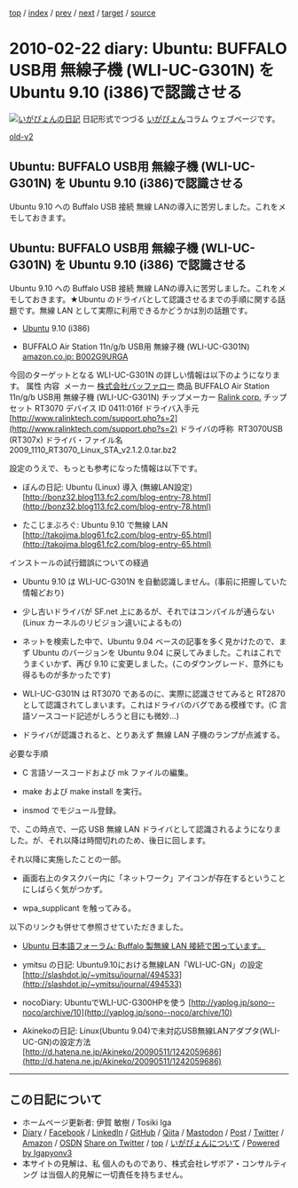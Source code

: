 [top](../index.html) 
 / [index](index.html) 
 / [prev](ig100221.html) 
 / [next](ig100223.html) 
 / [target](https://www.igapyon.jp/igapyon/diary/2010/ig100222.html) 
 / [source](https://github.com/igapyon/diary/blob/master/2010/ig100222.src.md) 

2010-02-22 diary: Ubuntu: BUFFALO USB用 無線子機 (WLI-UC-G301N) を Ubuntu 9.10 (i386)で認識させる
=====================================================================================================
[![いがぴょんの日記](https://www.igapyon.jp/igapyon/diary/images/iga200306s.jpg "いがぴょん")](https://www.igapyon.jp/igapyon/diary/memo/memoigapyon.html) 日記形式でつづる [いがぴょん](https://www.igapyon.jp/igapyon/diary/memo/memoigapyon.html)コラム ウェブページです。

[old-v2](ig100222-orig.html)

## Ubuntu: BUFFALO USB用 無線子機 (WLI-UC-G301N) を Ubuntu 9.10 (i386)で認識させる

Ubuntu 9.10 への Buffalo  USB 接続 無線 LANの導入に苦労しました。これをメモしておきます。


## Ubuntu: BUFFALO USB用 無線子機 (WLI-UC-G301N) を Ubuntu 9.10 (i386) で認識させる

Ubuntu 9.10 への Buffalo  USB 接続 無線 LANの導入に苦労しました。これをメモしておきます。★Ubuntu のドライバとして認識させるまでの手順に関する話題です。無線 LAN として実際に利用できるかどうかは別の話題です。

* [Ubuntu](https://www.igapyon.jp/igapyon/diary/keyword/ubuntu.html) 9.10 (i386)
  
* BUFFALO Air Station 11n/g/b USB用 無線子機 (WLI-UC-G301N)
  [amazon.co.jp: B002G9URGA](http://www.amazon.co.jp/exec/obidos/ASIN/B002G9URGA/igapyondiary-22)

今回のターゲットとなる WLI-UC-G301N の詳しい情報は以下のようになります。
属性
内容 
メーカー
[株式会社バッファロー](http://buffalo.jp/)
商品
BUFFALO Air Station 11n/g/b USB用 無線子機 (WLI-UC-G301N)
チップメーカー
[Ralink corp.](http://www.ralinktech.com/)
チップセット
RT3070
デバイス ID
0411:016f
ドライバ入手元
[http://www.ralinktech.com/support.php?s=2](http://www.ralinktech.com/support.php?s=2)
ドライバの呼称 
RT3070USB (RT307x)
ドライバ・ファイル名
2009_1110_RT3070_Linux_STA_v2.1.2.0.tar.bz2

設定のうえで、もっとも参考になった情報は以下です。

* ぼんの日記: Ubuntu (Linux) 導入 (無線LAN設定)
  [http://bonz32.blog113.fc2.com/blog-entry-78.html](http://bonz32.blog113.fc2.com/blog-entry-78.html)
  
* たこじまぶろぐ: Ubuntu 9.10 で無線 LAN
  [http://takojima.blog61.fc2.com/blog-entry-65.html](http://takojima.blog61.fc2.com/blog-entry-65.html)

インストールの試行錯誤についての経過

* Ubuntu 9.10 は WLI-UC-G301N を自動認識しません。(事前に把握していた情報どおり)
  
* 少し古いドライバが SF.net 上にあるが、それではコンパイルが通らない (Linux カーネルのリビジョン違いによるもの)
  
* ネットを検索した中で、Ubuntu 9.04 ベースの記事を多く見かけたので、まず Ubuntu のバージョンを Ubuntu 9.04 に戻してみました。これはこれでうまくいかず、再び
  9.10 に変更しました。(このダウングレード、意外にも得るものが多かったです)
  
* WLI-UC-G301N は RT3070 であるのに、実際に認識させてみると RT2870 として認識されてしまいます。これはドライバのバグである模様です。(C
  言語ソースコード記述がしろうと目にも微妙…)
  
* ドライバが認識されると、とりあえず 無線 LAN 子機のランプが点滅する。

必要な手順

* C 言語ソースコードおよび mk ファイルの編集。
  
* make および make install を実行。
  
* insmod でモジュール登録。

で、この時点で、一応 USB 無線 LAN ドライバとして認識されるようになりました。が、それ以降は時間切れのため、後日に回します。

それ以降に実施したことの一部。

* 画面右上のタスクバー内に「ネットワーク」アイコンが存在するということにしばらく気がつかず。
  
* wpa_supplicant を触ってみる。

  
以下のリンクも併せて参照させていただきました。

* [Ubuntu 日本語フォーラム: Buffalo 製無線 LAN 接続で困っています。](https://forums.ubuntulinux.jp/viewtopic.php?id=6825)
  
* ymitsu の日記: Ubuntu9.10における無線LAN「WLI-UC-GN」の設定
  [http://slashdot.jp/~ymitsu/journal/494533](http://slashdot.jp/~ymitsu/journal/494533)
  
* nocoDiary: UbuntuでWLI-UC-G300HPを使う
  [http://yaplog.jp/sono--noco/archive/10](http://yaplog.jp/sono--noco/archive/10)
  
* Akinekoの日記: Linux(Ubuntu 9.04)で未対応USB無線LANアダプタ(WLI-UC-GN)の設定方法
  [http://d.hatena.ne.jp/Akineko/20090511/1242059686](http://d.hatena.ne.jp/Akineko/20090511/1242059686)


----------------------------------------------------------------------------------------------------

## この日記について

* ホームページ更新者: 伊賀 敏樹 / Tosiki Iga
* [Diary](https://www.igapyon.jp/igapyon/diary/) / [Facebook](https://www.facebook.com/igapyon) / [LinkedIn](https://www.linkedin.com/in/toshikiiga) / [GitHub](https://github.com/igapyon) / [Qiita](https://qiita.com/igapyon) / [Mastodon](https://social.vivaldi.net/@igapyon) / [Post](https://post.news/igapyon) / [Twitter](https://twitter.com/ToshikiIga) / [Amazon](https://www.amazon.co.jp/%E4%BC%8A%E8%B3%80-%E6%95%8F%E6%A8%B9/e/B004LTQWCQ) / [OSDN](https://ja.osdn.net/users/iga/)
[Share on Twitter](https://twitter.com/intent/tweet?hashtags=igapyon%2Cdiary%2C%E3%81%84%E3%81%8C%E3%81%B4%E3%82%87%E3%82%93&text=Ubuntu%3A+BUFFALO+USB%E7%94%A8+%E7%84%A1%E7%B7%9A%E5%AD%90%E6%A9%9F+%28WLI-UC-G301N%29+%E3%82%92+Ubuntu+9.10+%28i386%29%E3%81%A7%E8%AA%8D%E8%AD%98%E3%81%95%E3%81%9B%E3%82%8B&url=https%3A%2F%2Fwww.igapyon.jp%2Figapyon%2Fdiary%2F2010%2Fig100222.html) / [top](../index.html) / [いがぴょんについて](https://www.igapyon.jp/igapyon/diary/memo/memoigapyon.html) / [Powered by Igapyonv3](https://github.com/igapyon/igapyonv3)
* 本サイトの見解は、私 個人のものであり、株式会社レザボア・コンサルティング は当個人的見解に一切責任を持ちません。 
